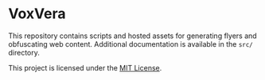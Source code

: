 # VoxVera

This repository contains scripts and hosted assets for generating flyers and obfuscating web content. Additional documentation is available in the `src/` directory.

This project is licensed under the [MIT License](./LICENSE).
